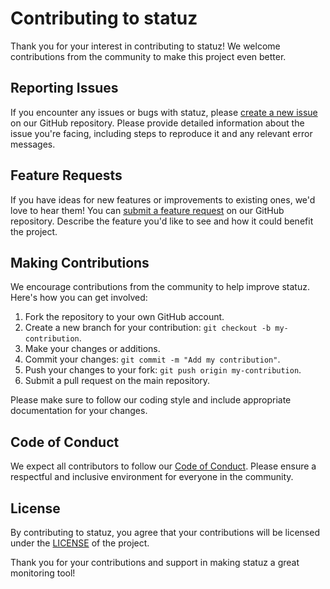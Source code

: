 # Contributing to statuz

Thank you for your interest in contributing to statuz! We welcome contributions from the community to make this project even better.

## Reporting Issues

If you encounter any issues or bugs with statuz, please [create a new issue](https://github.com/statuzproj/statuz/issues/new) on our GitHub repository. Please provide detailed information about the issue you're facing, including steps to reproduce it and any relevant error messages.

## Feature Requests

If you have ideas for new features or improvements to existing ones, we'd love to hear them! You can [submit a feature request](https://github.com/statuzproj/statuz/issues/new) on our GitHub repository. Describe the feature you'd like to see and how it could benefit the project.

## Making Contributions

We encourage contributions from the community to help improve statuz. Here's how you can get involved:

1. Fork the repository to your own GitHub account.
2. Create a new branch for your contribution: `git checkout -b my-contribution`.
3. Make your changes or additions.
4. Commit your changes: `git commit -m "Add my contribution"`.
5. Push your changes to your fork: `git push origin my-contribution`.
6. Submit a pull request on the main repository.

Please make sure to follow our coding style and include appropriate documentation for your changes.

## Code of Conduct

We expect all contributors to follow our [Code of Conduct](CODE_OF_CONDUCT.md). Please ensure a respectful and inclusive environment for everyone in the community.

## License

By contributing to statuz, you agree that your contributions will be licensed under the [LICENSE](LICENSE) of the project.

Thank you for your contributions and support in making statuz a great monitoring tool!
